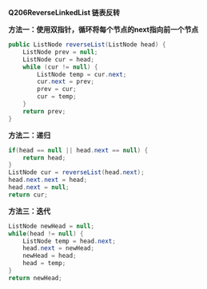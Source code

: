 **Q206ReverseLinkedList 链表反转**

**方法一：使用双指针，循环将每个节点的next指向前一个节点**

```java
public ListNode reverseList(ListNode head) {
    ListNode prev = null;
    ListNode cur = head;
    while (cur != null) {
        ListNode temp = cur.next;
        cur.next = prev;
        prev = cur;
        cur = temp;
    }
    return prev;
}
```

**方法二：递归**

```java
if(head == null || head.next == null) {
    return head;
}
ListNode cur = reverseList(head.next);
head.next.next = head;
head.next = null;
return cur;
```

**方法三：迭代**

```java
ListNode newHead = null;
while(head != null) {
    ListNode temp = head.next;
    head.next = newHead;
    newHead = head;
    head = temp;
}
return newHead;
```